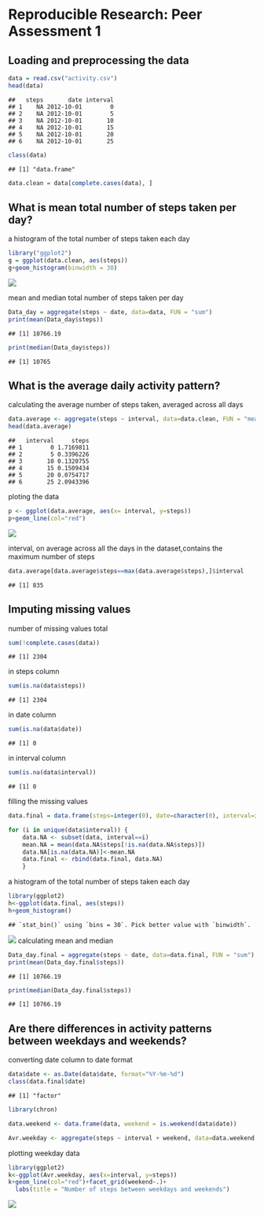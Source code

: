 # Reproducible Research: Peer Assessment 1


## Loading and preprocessing the data


```r
data = read.csv("activity.csv")
head(data)
```

```
##   steps       date interval
## 1    NA 2012-10-01        0
## 2    NA 2012-10-01        5
## 3    NA 2012-10-01       10
## 4    NA 2012-10-01       15
## 5    NA 2012-10-01       20
## 6    NA 2012-10-01       25
```

```r
class(data)
```

```
## [1] "data.frame"
```

```r
data.clean = data[complete.cases(data), ]
```

## What is mean total number of steps taken per day?

a histogram of the total number of steps taken each day


```r
library("ggplot2")
g = ggplot(data.clean, aes(steps))
g+geom_histogram(binwidth = 30)
```

![](Code_files/figure-html/unnamed-chunk-2-1.png)

mean and median total number of steps taken per day


```r
Data_day = aggregate(steps ~ date, data=data, FUN = "sum")
print(mean(Data_day$steps))
```

```
## [1] 10766.19
```

```r
print(median(Data_day$steps))
```

```
## [1] 10765
```


## What is the average daily activity pattern?

calculating the average number of steps taken, averaged across all days


```r
data.average <- aggregate(steps ~ interval, data=data.clean, FUN = "mean")
head(data.average)
```

```
##   interval     steps
## 1        0 1.7169811
## 2        5 0.3396226
## 3       10 0.1320755
## 4       15 0.1509434
## 5       20 0.0754717
## 6       25 2.0943396
```

ploting the data

```r
p <- ggplot(data.average, aes(x= interval, y=steps))
p+geom_line(col="red")
```

![](Code_files/figure-html/unnamed-chunk-5-1.png)

interval, on average across all the days in the dataset,contains the maximum number of steps


```r
data.average[data.average$steps==max(data.average$steps),]$interval
```

```
## [1] 835
```


## Imputing missing values
number of missing values
total

```r
sum(!complete.cases(data))
```

```
## [1] 2304
```
in steps column

```r
sum(is.na(data$steps))
```

```
## [1] 2304
```
in date column

```r
sum(is.na(data$date))
```

```
## [1] 0
```
in interval column 

```r
sum(is.na(data$interval))
```

```
## [1] 0
```
filling the missing values

```r
data.final = data.frame(steps=integer(0), date=character(0), interval=integer(0))

for (i in unique(data$interval)) {
    data.NA <- subset(data, interval==i)
    mean.NA = mean(data.NA$steps[!is.na(data.NA$steps)])
    data.NA[is.na(data.NA)]<-mean.NA
    data.final <- rbind(data.final, data.NA)
    }
```

a histogram of the total number of steps taken each day

```r
library(ggplot2)
h<-ggplot(data.final, aes(steps))
h+geom_histogram()
```

```
## `stat_bin()` using `bins = 30`. Pick better value with `binwidth`.
```

![](Code_files/figure-html/unnamed-chunk-12-1.png)
calculating mean and median

```r
Data_day.final = aggregate(steps ~ date, data=data.final, FUN = "sum")
print(mean(Data_day.final$steps))
```

```
## [1] 10766.19
```

```r
print(median(Data_day.final$steps))
```

```
## [1] 10766.19
```


## Are there differences in activity patterns between weekdays and weekends?

converting date column to date format

```r
data$date <- as.Date(data$date, format="%Y-%m-%d")
class(data.final$date)
```

```
## [1] "factor"
```

```r
library(chron)

data.weekend <- data.frame(data, weekend = is.weekend(data$date))

Avr.weekday <- aggregate(steps ~ interval + weekend, data=data.weekend, FUN = "mean")
```
plotting weekday data

```r
library(ggplot2)
k<-ggplot(Avr.weekday, aes(x=interval, y=steps))
k+geom_line(col="red")+facet_grid(weekend~.)+
  labs(title = "Number of steps between weekdays and weekends")
```

![](Code_files/figure-html/unnamed-chunk-15-1.png)






